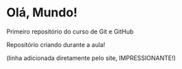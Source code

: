 # Olá, Mundo!
 Primeiro repositório do curso de Git e GitHub

 Repositório criando durante a aula!

 (linha adicionada diretamente pelo site, IMPRESSIONANTE!)
